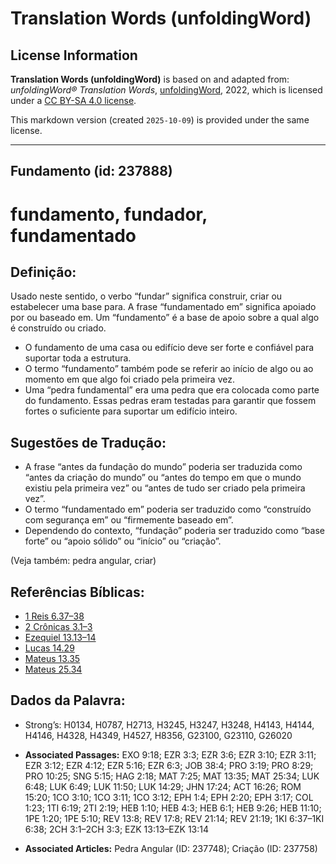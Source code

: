 # Translation Words (unfoldingWord)

## License Information

**Translation Words (unfoldingWord)** is based on and adapted from: _unfoldingWord® Translation Words_, [unfoldingWord](https://unfoldingword.org/utw), 2022, which is licensed under a [CC BY-SA 4.0 license](https://creativecommons.org/licenses/by-sa/4.0/legalcode.en).

This markdown version (created `2025-10-09`) is provided under the same license.



--------------------------------

## Fundamento (id: 237888)

fundamento, fundador, fundamentado
==================================

Definição:
----------

Usado neste sentido, o verbo “fundar” significa construir, criar ou estabelecer uma base para. A frase “fundamentado em” significa apoiado por ou baseado em. Um “fundamento” é a base de apoio sobre a qual algo é construído ou criado.

* O fundamento de uma casa ou edifício deve ser forte e confiável para suportar toda a estrutura.
* O termo “fundamento” também pode se referir ao início de algo ou ao momento em que algo foi criado pela primeira vez.
* Uma “pedra fundamental” era uma pedra que era colocada como parte do fundamento. Essas pedras eram testadas para garantir que fossem fortes o suficiente para suportar um edifício inteiro.

Sugestões de Tradução:
----------------------

* A frase “antes da fundação do mundo” poderia ser traduzida como “antes da criação do mundo” ou “antes do tempo em que o mundo existiu pela primeira vez” ou “antes de tudo ser criado pela primeira vez”.
* O termo “fundamentado em” poderia ser traduzido como “construído com segurança em” ou “firmemente baseado em”.
* Dependendo do contexto, “fundação” poderia ser traduzido como “base forte” ou “apoio sólido” ou “início” ou “criação”.

(Veja também: pedra angular, criar)

Referências Bíblicas:
---------------------

* [1 Reis 6\.37–38](https://ref.ly/1Kgs6:37-1Kgs6:38)
* [2 Crônicas 3\.1–3](https://ref.ly/2Chr3:1-2Chr3:3)
* [Ezequiel 13\.13–14](https://ref.ly/Ezek13:13-Ezek13:14)
* [Lucas 14\.29](https://ref.ly/Luke14:29)
* [Mateus 13\.35](https://ref.ly/Matt13:35)
* [Mateus 25\.34](https://ref.ly/Matt25:34)

Dados da Palavra:
-----------------

* Strong’s: H0134, H0787, H2713, H3245, H3247, H3248, H4143, H4144, H4146, H4328, H4349, H4527, H8356, G23100, G23110, G26020

* **Associated Passages:** EXO 9:18; EZR 3:3; EZR 3:6; EZR 3:10; EZR 3:11; EZR 3:12; EZR 4:12; EZR 5:16; EZR 6:3; JOB 38:4; PRO 3:19; PRO 8:29; PRO 10:25; SNG 5:15; HAG 2:18; MAT 7:25; MAT 13:35; MAT 25:34; LUK 6:48; LUK 6:49; LUK 11:50; LUK 14:29; JHN 17:24; ACT 16:26; ROM 15:20; 1CO 3:10; 1CO 3:11; 1CO 3:12; EPH 1:4; EPH 2:20; EPH 3:17; COL 1:23; 1TI 6:19; 2TI 2:19; HEB 1:10; HEB 4:3; HEB 6:1; HEB 9:26; HEB 11:10; 1PE 1:20; 1PE 5:10; REV 13:8; REV 17:8; REV 21:14; REV 21:19; 1KI 6:37–1KI 6:38; 2CH 3:1–2CH 3:3; EZK 13:13–EZK 13:14
* **Associated Articles:** Pedra Angular (ID: 237748); Criação (ID: 237758)

